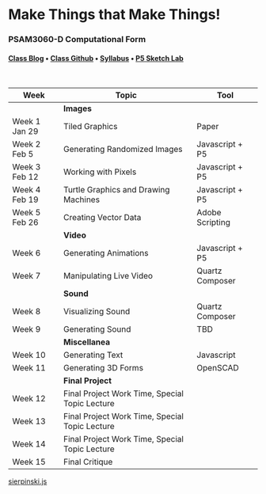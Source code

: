 <div id="canvas-holder"></div>

# Make Things that Make Things!
### PSAM3060-D Computational Form


#### [Class Blog](http://compform.tumblr.com) • [Class Github](https://github.com/PSAM3060-D-S16) • [Syllabus](syllabus.html) • [P5 Sketch Lab](./p5_lab.html) <!-- • [Resources](./resources.html)  -->


<br />

<link rel="stylesheet" type="text/css" href="index.css">

<script type="text/javascript" src="javascript/p5.min.js"></script>
<script type="text/javascript" src="sierpinski.js"></script>



| Week | Topic | Tool
| --- | --- | ---
| | **Images** |
| Week 1 Jan 29 | Tiled Graphics | Paper | [class notes](week_1)
| Week 2 Feb 5 | Generating Randomized Images | Javascript + P5 | [class notes](week_2)
| Week 3 Feb 12 | Working with Pixels | Javascript + P5 | [class notes](week_3)
| Week 4 Feb 19 | Turtle Graphics and Drawing Machines | Javascript + P5 | [class notes](week_4)
| Week 5 Feb 26 | Creating Vector Data | Adobe Scripting | [class notes](week_5)
| | **Video** |
| Week 6 | Generating Animations | Javascript + P5 | [class notes](week_6)
| Week 7 | Manipulating Live Video | Quartz Composer | [class notes](week_7)
| | **Sound** |
| Week 8 | Visualizing Sound | Quartz Composer | [class notes](week_8)
| Week 9 | Generating Sound | TBD | [class notes](#)
| | **Miscellanea** |
| Week 10 | Generating Text | Javascript | [class notes](#)
| Week 11 | Generating 3D Forms | OpenSCAD | [class notes](#)
| | **Final Project** |
| Week 12 | Final Project Work Time, Special Topic Lecture
| Week 13 | Final Project Work Time, Special Topic Lecture
| Week 14 | Final Project Work Time, Special Topic Lecture
| Week 15 | Final Critique | 




<a href="sierpinski.js" class="p5_example show-titled-lab-link hidden">sierpinski.js</a>



